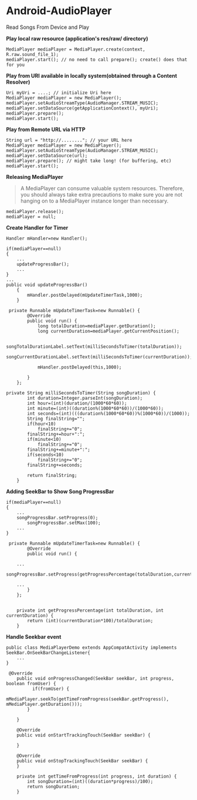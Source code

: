 # Android-AudioPlayer
Read Songs From Device and Play

**Play local raw resource (application's res/raw/ directory)**
```
MediaPlayer mediaPlayer = MediaPlayer.create(context, R.raw.sound_file_1);
mediaPlayer.start(); // no need to call prepare(); create() does that for you
```

**Play from URI available in locally system(obtained through a Content Resolver)**
```
Uri myUri = ....; // initialize Uri here
MediaPlayer mediaPlayer = new MediaPlayer();
mediaPlayer.setAudioStreamType(AudioManager.STREAM_MUSIC);
mediaPlayer.setDataSource(getApplicationContext(), myUri);
mediaPlayer.prepare();
mediaPlayer.start();
```

**Play from Remote URL via HTTP**
```
String url = "http://........"; // your URL here
MediaPlayer mediaPlayer = new MediaPlayer();
mediaPlayer.setAudioStreamType(AudioManager.STREAM_MUSIC);
mediaPlayer.setDataSource(url);
mediaPlayer.prepare(); // might take long! (for buffering, etc)
mediaPlayer.start();
```
**Releasing MediaPlayer**
> A MediaPlayer can consume valuable system resources. Therefore, you should always take extra precautions to make sure you are not hanging on to a MediaPlayer instance longer than necessary. 
```
mediaPlayer.release();
mediaPlayer = null;
```

**Create Handler for Timer**
```
Handler mHandler=new Handler();

if(mediaPlayer==null)
{
	...
	updateProgressBar();
	...
}
...
public void updateProgressBar()
    {
        mHandler.postDelayed(mUpdateTimerTask,1000);
    }

 private Runnable mUpdateTimerTask=new Runnable() {
        @Override
        public void run() {
            long totalDuration=mediaPlayer.getDuration();
            long currentDuration=mediaPlayer.getCurrentPosition();

            songTotalDurationLabel.setText(milliSecondsToTimer(totalDuration));
            songCurrentDurationLabel.setText(milliSecondsToTimer(currentDuration));

            mHandler.postDelayed(this,1000);

        }
    };

private String milliSecondsToTimer(String songDuration) {
        int duration=Integer.parseInt(songDuration);
        int hour=(int)(duration/(1000*60*60));
        int minute=(int)((duration%(1000*60*60))/(1000*60));
        int seconds=(int)(((duration%(1000*60*60))%(1000*60))/(1000));
        String finalString="";
        if(hour<10)
            finalString+="0";
        finalString+=hour+":";
        if(minute<10)
            finalString+="0";
        finalString+=minute+":";
        if(seconds<10)
            finalString+="0";
        finalString+=seconds;

        return finalString;
    }
```

**Adding SeekBar to Show Song ProgressBar**
```
if(mediaPlayer==null)
{
	...
	songProgressBar.setProgress(0);
        songProgressBar.setMax(100);
	...
}

 private Runnable mUpdateTimerTask=new Runnable() {
        @Override
        public void run() {

	...
            songProgressBar.setProgress(getProgressPercentage(totalDuration,currentDuration));

	...
        }
    };


    private int getProgressPercentage(int totalDuration, int currentDuration) {
        return (int)(currentDuration*100)/totalDuration;
    }
```
**Handle Seekbar event**
```
public class MediaPlayerDemo extends AppCompatActivity implements SeekBar.OnSeekBarChangeListener{
	...
}

 @Override
    public void onProgressChanged(SeekBar seekBar, int progress, boolean fromUser) {
	      if(fromUser) {
            mMediaPlayer.seekTo(getTimeFromProgress(seekBar.getProgress(), mMediaPlayer.getDuration()));
        }

    }

    @Override
    public void onStartTrackingTouch(SeekBar seekBar) {
        
    }

    @Override
    public void onStopTrackingTouch(SeekBar seekBar) {
    }

    private int getTimeFromProgress(int progress, int duration) {
        int songDuration=(int)((duration*progress)/100);
        return songDuration;
    }
```
